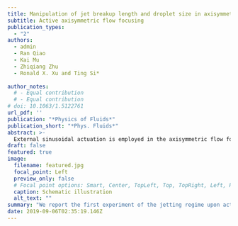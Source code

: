 ```yaml
---
title: Manipulation of jet breakup length and droplet size in axisymmetric flow focusing upon actuation
subtitle: Active axisymmetric flow focusing
publication_types:
  - "2"
authors:
  - admin
  - Ran Qiao
  - Kai Mu
  - Zhiqiang Zhu
  - Ronald X. Xu and Ting Si*
 
author_notes:
  # - Equal contribution
  # - Equal contribution
# doi: 10.1063/1.5122761
url_pdf: ''
publication: "*Physics of Fluids*"
publication_short: "*Phys. Fluids*"
abstract: >-
  External sinusoidal actuation is employed in the axisymmetric flow focusing (AFF) for generating uniform droplets in the jetting mode. The perturbations propagating along the meniscus surface can modulate the rupture of the liquid jet. Experiments indicate that the jet breakup length and the resultant droplet size can be precisely controlled in the synchronized regime, which are further confirmed by the scaling law. The finding of this study can help for better understanding of the underlying physics of actuation-aided AFF, and this active droplet generation method with fine robustness, high productivity, and nice process control would be advantageous for various potential applications.
draft: false
featured: true
image:
  filename: featured.jpg
  focal_point: Left
  preview_only: false
  # Focal point options: Smart, Center, TopLeft, Top, TopRight, Left, Right, BottomLeft, Bottom, BottomRight
  caption: Schematic illustration
  alt_text: ""
summary: "We report the first experiment of the jetting regime upon actuation in axisymmetric flow focusing (AFF) and study the effects of process parameters on the breakup length of the liquid jet and the size of resultant droplets quantitatively. "
date: 2019-09-06T02:35:19.146Z
---
```

